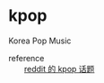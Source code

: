 # kpop
Korea Pop Music

reference<br />
&emsp;&emsp;[reddit 的 kpop 话题](https://www.reddit.com/r/kpop)<br />
